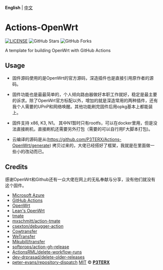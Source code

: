 **English** | [中文](https://p3terx.com/archives/build-openwrt-with-github-actions.html)

# Actions-OpenWrt

[![LICENSE](https://img.shields.io/github/license/mashape/apistatus.svg?style=flat-square&label=LICENSE)](https://github.com/P3TERX/Actions-OpenWrt/blob/master/LICENSE)
![GitHub Stars](https://img.shields.io/github/stars/P3TERX/Actions-OpenWrt.svg?style=flat-square&label=Stars&logo=github)
![GitHub Forks](https://img.shields.io/github/forks/P3TERX/Actions-OpenWrt.svg?style=flat-square&label=Forks&logo=github)

A template for building OpenWrt with GitHub Actions

## Usage
- 固件源码使用的是OpenWrt的官方源码，深造插件也是直接引用原作者的源码。

- 固件功能也是最最简单的，个人倾向路由器做好本职工作就好，稳定是最主要的诉求。除了OpenWrt官方标配以外，增加的就是深造常用的两种插件，还有我个人需要的UPnP和网络唤醒。其他功能刷完固件后用opkg基本上都能装上。
 
- 固件支持 x86, K3, N1。 其中N1暂时只有rootfs，可以在docker里用，但是没法直接刷机，直接刷机还需要另外打包（需要的可以自行用F大脚本打包)。
 
- 云编译的源码是从(https://github.com/P3TERX/Actions-OpenWrt/generate) 拷贝过来的，大佬已经搭好了框架，我就是在里面做一些小的改动而已。

## Credits

感谢OpenWrt和Github还有一众大佬在网上的无私奉献与分享，没有他们就没有这个固件。

- [Microsoft Azure](https://azure.microsoft.com)
- [GitHub Actions](https://github.com/features/actions)
- [OpenWrt](https://github.com/openwrt/openwrt)
- [Lean's OpenWrt](https://github.com/coolsnowwolf/lede)
- [tmate](https://github.com/tmate-io/tmate)
- [mxschmitt/action-tmate](https://github.com/mxschmitt/action-tmate)
- [csexton/debugger-action](https://github.com/csexton/debugger-action)
- [Cowtransfer](https://cowtransfer.com)
- [WeTransfer](https://wetransfer.com/)
- [Mikubill/transfer](https://github.com/Mikubill/transfer)
- [softprops/action-gh-release](https://github.com/softprops/action-gh-release)
- [ActionsRML/delete-workflow-runs](https://github.com/ActionsRML/delete-workflow-runs)
- [dev-drprasad/delete-older-releases](https://github.com/dev-drprasad/delete-older-releases)
- [peter-evans/repository-dispatch](https://github.com/peter-evans/repository-dispatch)
[MIT](https://github.com/P3TERX/Actions-OpenWrt/blob/main/LICENSE) © [**P3TERX**](https://p3terx.com)
